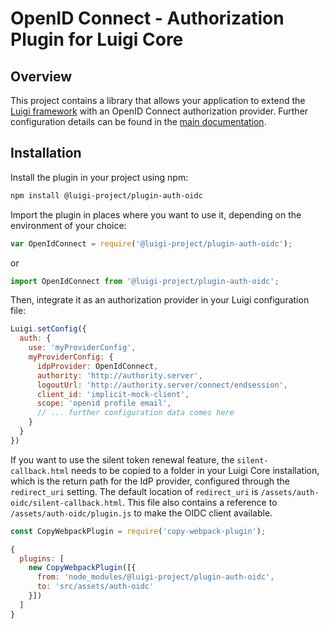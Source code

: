 # OpenID Connect - Authorization Plugin for Luigi Core

## Overview

This project contains a library that allows your application to extend the [Luigi framework](https://github.com/SAP/luigi/tree/master/core) with an OpenID Connect authorization provider. 
Further configuration details can be found in the [main documentation](https://docs.luigi-project.io/docs/authorization-configuration#openid-connect-configuration).

## Installation

Install the plugin in your project using npm:
```bash
npm install @luigi-project/plugin-auth-oidc
```

Import the plugin in places where you want to use it, depending on the environment of your choice:
```javascript
var OpenIdConnect = require('@luigi-project/plugin-auth-oidc');
```
or
```javascript
import OpenIdConnect from '@luigi-project/plugin-auth-oidc';
```

Then, integrate it as an authorization provider in your Luigi configuration file:
```javascript
Luigi.setConfig({
  auth: {
    use: 'myProviderConfig',
    myProviderConfig: {
      idpProvider: OpenIdConnect,
      authority: 'http://authority.server',
      logoutUrl: 'http://authority.server/connect/endsession',
      client_id: 'implicit-mock-client',
      scope: 'openid profile email',
      // ... further configuration data comes here
    }
  }
})
```

If you want to use the silent token renewal feature, the `silent-callback.html` needs to be copied to a folder in your Luigi Core installation, which is the return path for the IdP provider, configured through the `redirect_uri` setting. The default location of `redirect_uri` is `/assets/auth-oidc/silent-callback.html`. This file also contains a reference to `/assets/auth-oidc/plugin.js` to make the OIDC client available.

```javascript
const CopyWebpackPlugin = require('copy-webpack-plugin');

{
  plugins: [
    new CopyWebpackPlugin([{
      from: 'node_modules/@luigi-project/plugin-auth-oidc',
      to: 'src/assets/auth-oidc'
    }])
  ]
}
```
